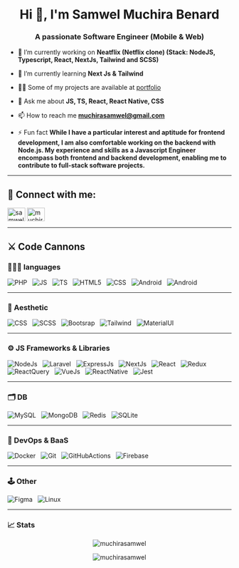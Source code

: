 <h1 align="center">Hi 👋, I'm Samwel Muchira Benard</h1>
<h3 align="center">A passionate Software Engineer (Mobile & Web)</h3>

- 🔭 I’m currently working on **Neatflix (Netflix clone) (Stack: NodeJS, Typescript, React, NextJs, Tailwind and SCSS)**

- 🌱 I’m currently learning **Next Js & Tailwind**

- 👨‍💻 Some of my projects are available at [portfolio](https://finelogiq.vercel.app/)

- 💬 Ask me about **JS, TS, React, React Native, CSS**

- 📫 How to reach me **muchirasamwel@gmail.com**

- ⚡ Fun fact **While I have a particular interest and aptitude for frontend development, I am also comfortable working on the backend with Node.js. My experience and skills as a Javascript Engineer encompass both frontend and backend development, enabling me to contribute to full-stack software projects.**

----------------------------------------------------------------------------------------

## 🔗 Connect with me:
<p align="left">
<a href="https://linkedin.com/in/samwel-muchira-574679195" target="blank"><img align="center" src="https://raw.githubusercontent.com/rahuldkjain/github-profile-readme-generator/master/src/images/icons/Social/linked-in-alt.svg" alt="samwel-muchira-574679195" height="30" width="40" /></a>
<a href="https://www.leetcode.com/muchirasamwel" target="blank"><img align="center" src="https://raw.githubusercontent.com/rahuldkjain/github-profile-readme-generator/master/src/images/icons/Social/leet-code.svg" alt="muchirasamwel" height="30" width="40" /></a>
</p>

----------------------------------------------------------------------------------------

## ⚔️ Code Cannons

### 👨🏽‍💻 languages

  ![PHP](https://img.shields.io/badge/-PHP-333333?style=flat&logo=PHP)
  &nbsp; ![JS](https://img.shields.io/badge/-Javascript-333333?style=flat&logo=Javascript)
  &nbsp; ![TS](https://img.shields.io/badge/-Typescript-333333?style=flat&logo=Typescript)
  &nbsp; ![HTML5](https://img.shields.io/badge/-HTML5-333333?style=flat&logo=HTML5)
  &nbsp; ![CSS](https://img.shields.io/badge/-CSS-333333?style=flat&logo=CSS3)
  &nbsp; ![Android](https://img.shields.io/badge/-Android-333333?style=flat&logo=android)
  &nbsp; ![Android](https://img.shields.io/badge/-Android-333333?style=flat&logo=solidity)

----------------------------------------------------------------------------------------

### 🎨 Aesthetic
![CSS](https://img.shields.io/badge/-CSS-333333?style=flat&logo=CSS3)
&nbsp; ![SCSS](https://img.shields.io/badge/-SCSS-333333?style=flat&logo=sass)
&nbsp; ![Bootsrap](https://img.shields.io/badge/-Bootstrap-333333?style=flat&logo=bootstrap)
&nbsp; ![Tailwind](https://img.shields.io/badge/-Tailwind-333333?style=flat&logo=tailwind-css)
&nbsp; ![MaterialUI](https://img.shields.io/badge/-MaterialUI-333333?style=flat&logo=MUI)


----------------------------------------------------------------------------------------

### ⚙️ JS Frameworks & Libraries
![NodeJs](https://img.shields.io/badge/-NodeJs-333333?style=flat&logo=node.js)
&nbsp; ![Laravel](https://img.shields.io/badge/-Laravel-333333?style=flat&logo=laravel)
&nbsp; ![ExpressJs](https://img.shields.io/badge/-ExpressJs-333333?style=flat&logo=express)
&nbsp; ![NextJs](https://img.shields.io/badge/-NextJs-333333?style=flat&logo=next.js)
&nbsp; ![React](https://img.shields.io/badge/-React-333333?style=flat&logo=react)
&nbsp; ![Redux](https://img.shields.io/badge/-Redux-333333?style=flat&logo=redux)
&nbsp; ![ReactQuery](https://img.shields.io/badge/-ReactQuery-333333?style=flat&logo=react-query)
&nbsp; ![VueJs](https://img.shields.io/badge/-VueJs-333333?style=flat&logo=vue.js)
&nbsp; ![ReactNative](https://img.shields.io/badge/-ReactNative-333333?style=flat&logo=react)
&nbsp; ![Jest](https://img.shields.io/badge/-Jest-333333?style=flat&logo=jest)

----------------------------------------------------------------------------------------
### 🗂️ DB
![MySQL](https://img.shields.io/badge/-MySQL-333333?style=flat&logo=mysql)
&nbsp; ![MongoDB](https://img.shields.io/badge/-MongoDB-333333?style=flat&logo=MongoDB)
&nbsp; ![Redis](https://img.shields.io/badge/-Redis-333333?style=flat&logo=redis)
&nbsp; ![SQLite](https://img.shields.io/badge/-SQLite-333333?style=flat&logo=SQLite)

----------------------------------------------------------------------------------------

### 🚀 DevOps & BaaS
![Docker](https://img.shields.io/badge/-Docker-333333?style=flat&logo=docker)
&nbsp; ![Git](https://img.shields.io/badge/-Git-333333?style=flat&logo=git)
&nbsp; ![GitHubActions](https://img.shields.io/badge/-GitHubActions-333333?style=flat&logo=github-actions)
&nbsp; ![Firebase](https://img.shields.io/badge/-firebase-333333?style=flat&logo=firebase)

----------------------------------------------------------------------------------------

### 🕹️ Other
![Figma](https://img.shields.io/badge/-figma-333333?style=flat&logo=figma)
&nbsp; ![Linux](https://img.shields.io/badge/-Linux-333333?style=flat&logo=linux)

----------------------------------------------------------------------------------------
### 📈 Stats

<p align='center'><img align="center" src="https://github-readme-stats.vercel.app/api/top-langs?username=muchirasamwel&count_private=true&show_icons=true&theme=transparent&include_all_commits=false&layout=compact" alt="muchirasamwel" /></p>

<!-- <p align='center'><img align="center" src="https://github-readme-stats.vercel.app/api?username=muchirasamwel&count_private=true&show_icons=true&theme=transparent&include_all_commits=false,&hide=issues,contribs" alt="muchirasamwel" /></p> -->

<p align='center'><img align="center" src="https://streak-stats.demolab.com/?user=muchirasamwel&theme=transparent&mode=weekly" alt="muchirasamwel" /></p>

